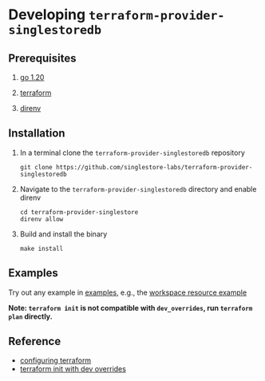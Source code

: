 # Developing `terraform-provider-singlestoredb`

## Prerequisites

1. [go 1.20](https://go.dev/doc/install)

2. [terraform](https://developer.hashicorp.com/terraform/tutorials/aws-get-started/install-cli)

3. [direnv](https://direnv.net/docs/installation)

## Installation

1. In a terminal clone the `terraform-provider-singlestoredb` repository

    ~~~ shell
    git clone https://github.com/singlestore-labs/terraform-provider-singlestoredb
    ~~~

2. Navigate to the `terraform-provider-singlestoredb` directory and enable direnv

    ~~~ shell
    cd terraform-provider-singlestore
    direnv allow
    ~~~

3. Build and install the binary
    ~~~ shell
    make install
    ~~~

## Examples

Try out any example in [examples](examples), e.g., the [workspace resource example](examples/workspaces/resource)

**Note: `terraform init` is not compatible with `dev_overrides`, run `terraform plan` directly.**

## Reference

- [configuring terraform](https://developer.hashicorp.com/terraform/tutorials/providers-plugin-framework/providers-plugin-framework-provider#locally-install-provider-and-verify-with-terraform)
- [terraform init with dev overrides](https://github.com/hashicorp/terraform/issues/27459)